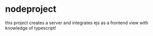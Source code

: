 # nodeproject
this project creates a server and integrates ejs as a frontend view with knowledge of typescript!
